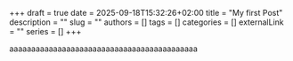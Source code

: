 +++ 
draft = true
date = 2025-09-18T15:32:26+02:00
title = "My first Post"
description = ""
slug = ""
authors = []
tags = []
categories = []
externalLink = ""
series = []
+++


aaaaaaaaaaaaaaaaaaaaaaaaaaaaaaaaaaaaaaaaaaa